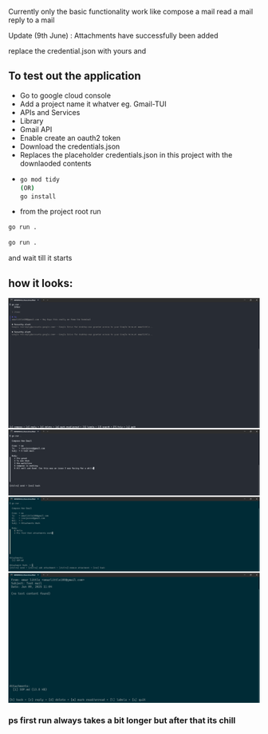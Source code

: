 Currently only the basic functionality work
like compose a mail
read a mail
reply to a mail

Update (9th June) : Attachments have successfully been added



replace the credential.json with yours and


## To test out the application 
- Go to google cloud console
- Add a project name it whatver eg. Gmail-TUI
- APIs and Services
- Library
- Gmail API
- Enable create an oauth2 token
- Download the credentials.json
- Replaces the placeholder credentials.json in this project with the downlaoded contents
- ```bash
  go mod tidy
  (OR)
  go install
  ```
- from the project root run
```bash
go run .
```







```bash
go run .
```

and wait till it starts

## how it looks:

![inbox](./images/inbox.png)
![compose](./images/compose.png)
![attachment sent](./images/attach_send.png)
![attachment recieved](./images/attach_rec.png)

### ps first run always takes a bit longer but after that its chill
